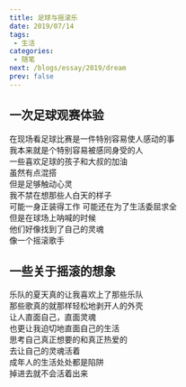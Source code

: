 ```yaml
---
title: 足球与摇滚乐
date: 2019/07/14
tags: 
 - 生活
categories:
 - 随笔
next: /blogs/essay/2019/dream
prev: false
---
```

## 一次足球观赛体验

在现场看足球比赛是一件特别容易使人感动的事  
我本来就是个特别容易被感同身受的人  
一些喜欢足球的孩子和大叔的加油  
虽然有点混搭  
但是足够触动心灵  
我不禁在想那些人白天的样子  
可能一身正装得工作
可能还在为了生活委屈求全  
但是在球场上呐喊的时候  
他们好像找到了自己的灵魂  
像一个摇滚歌手  

## 一些关于摇滚的想象
乐队的夏天真的让我喜欢上了那些乐队  
那些歌真的就那样轻松地剥开人的外壳  
让人直面自己，直面灵魂  
也更让我迫切地直面自己的生活  
思考自己真正想要的和真正热爱的  
去让自己的灵魂活着  
成年人的生活处处都是陷阱  
掉进去就不会活着出来  
